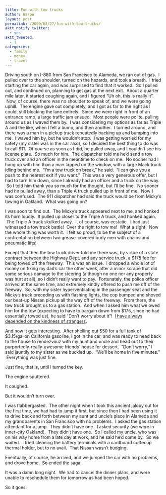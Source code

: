 ```yaml
---
title: Fun with tow trucks
author: Harpo
layout: post
permalink: /2009/08/27/fun-with-tow-trucks/
aktt_notify_twitter:
  - yes
aktt_tweeted:
  - 1
categories:
  - family
  - money
  - travel
---
```

Driving south on I-880 from San Francisco to Alameda, we ran out of gas.  I pulled over to the shoulder, turned on the hazards, and took a breath.  I tried starting the car again, and was surprised to find that it worked.  So I pulled out, and continued on, planning to get gas at the next exit.  About a quarter mile later, it started coughing again, and I figured &#8220;Uh oh, this is really it&#8221;.  Now, of course, there was no shoulder to speak of, and we were going uphill.  The engine gave out completely, and I got as far to the right as I could, still blocking the lane entirely.  Since we were right in front of an entrance ramp, a large traffic jam ensued.  Most people were polite, pulling around us as I waved them by.  I was considering my options as far as Triple A and the like, when I felt a bump, and then another.  I turned around, and there was a man in a pickup truck repeatedly backing up and bumping into me.  I waved him by, but he wouldn&#8217;t stop.  I was getting worried for my safety (my sister was in the car also), so I decided the best thing to do was to call 911.  Of course as soon as I did, he pulled away, and I couldn&#8217;t see his license plate.  So much for him.  The dispatcher told me he&#8217;d send a tow truck over and an officer in the meantime to check on me.  No sooner had I hung up with him than a man tapped on the window, with a large Mack truck idling behind me.  &#8220;I&#8217;m a tow truck on break,&#8221; he said.  &#8220;I can give you a push to the nearest exit if you want.&#8221;  This was a very generous offer, but I had to turn him down, since I already had an officer and a truck on the way.  So I told him thank you so much for the thought, but I&#8217;ll be fine.  No sooner had *he* pulled away, than a Triple A truck pulled up in front of me.  Now I was confused.  The 911 dispatcher had said the truck would be from Micky&#8217;s towing in Oakland.  What was going on?

I was soon to find out.  The Micky&#8217;s truck appeared next to me, and honked its horn loudly.  It pulled up closer to the Triple A truck, and honked again.  The Triple A truck skulked away.  I, of course, was ecstatic.  I had just witnessed a tow truck battle!  Over the right to tow me!  What a sight!  Now the whole thing was worth it.  I felt so proud, to be the subject of a confrontation between two grease-covered burly men with chains and pneumatic lifts!

Except that then the tow truck driver told me there was, by virtue of a state contract between the Highway Dept. and any service truck, a $175 fee for being towed off the freeway.  This was an issue.  I dropped a whole lot of money on fixing my dad&#8217;s car the other week, after a minor scrape that did some serious damage to the steering (although no one nor any property was hurt at all), so I didn&#8217;t really want to pay.  Fortunately, the police officer arrived at the same time, and extremely kindly offered to push me off of the freeway.  So, with my sister hyperventilating in the passenger seat and the Micky&#8217;s truck preceding us with flashing lights, the cop bumped and shoved our beat-up Nissan pickup all the way off of the freeway.  From there, the tow truck brought us to a gas station.  And when I asked him what we owed him for the tow (expecting to have to bargain down from $175, since he had essentially towed us), he said &#8220;Don&#8217;t worry about it&#8221;!  <a href="http://www.google.com/search?hl=en&client=safari&rls=en&q=%22i+have+always+depended+on+the+kindness+of+strangers%22&aq=f&oq=&aqi=g2" target="_blank">I have always depended on the kindness of strangers</a>.

And now it gets interesting.  After shelling out $50 for a full tank of $3.15/gallon California gasoline, I got in the car, and was ready to head back to the house to rendezvouz with my aunt and uncle and head out to their purportedly-really-awesome friends&#8217; house for dessert.  &#8220;Don&#8217;t worry,&#8221; I said jauntily to my sister as we buckled up.  &#8220;We&#8217;ll be home in five minutes.&#8221;  Everything was just fine.

Just fine, that is, until I turned the key.

The engine sputtered.

It coughed.

But it wouldn&#8217;t turn over.

I was flabbergasted.  The other night when I took this ancient jalopy out for the first time, we had had to jump it first, but since then I had been using it to drive back and forth between my aunt and uncle&#8217;s place in Alameda and my grandparents in San Francisco with no problems.  I asked the gas station attendant for a jump.  They didn&#8217;t have one.  I asked security (we were in inner-city Oakland).  They didn&#8217;t have one.  So I called my uncle, who was on his way home from a late day at work, and he said he&#8217;d come by.  So we waited.  I tried cleaning the battery terminals with a cardboard coffecup thermal holder, but to no avail.  That Nissan wasn&#8217;t budging.

Eventually, of course, he arrived, and we jumped the car with no problems, and drove home.  So ended the saga.

It was a damn long night.  We had to cancel the dinner plans, and were unable to reschedule them for tomorrow as had been hoped.

So it goes.